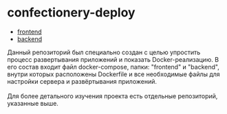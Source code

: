 # confectionery-deploy

- [frontend](https://github.com/DendiRob/confectionery-frontend)
- [backend](https://github.com/DendiRob/confectionery-backend)

Данный репозиторий был специально создан с целью упростить процесс развертывания приложений и показать Docker-реализацию. В его состав входит файл docker-compose, папки: "frontend" и "backend", внутри которых расположены Dockerfile и все необходимые файлы для настройки сервера и развёртывания приложений. <br>
<br>
Для более детального изучения проекта есть отдельные репозиторий, указанные выше.

